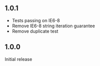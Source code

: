 ## 1.0.1

- Tests passing on IE6-8
- Remove IE6-8 string iteration guarantee
- Remove duplicate test

## 1.0.0

Initial release
